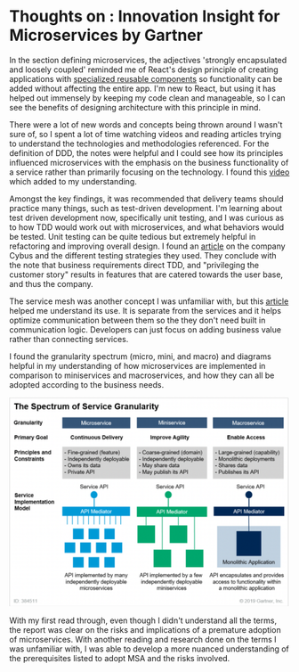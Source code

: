 
# Thoughts on : Innovation Insight for Microservices by Gartner

In the section defining microservices, the adjectives 'strongly encapsulated and loosely coupled' reminded me of React's design principle of creating applications with [specialized reusable components](https://reactjs.org/docs/design-principles.html)  so functionality can be added without affecting the entire app. I'm new to React, but using it has helped out immensely by keeping my code clean and manageable, so I can see the benefits of designing architecture with this principle in mind.

There were a lot of new words and concepts being thrown around I wasn't sure of, so I spent a lot of time watching videos and reading articles trying to understand the technologies and methodologies referenced. For the definition of DDD, the notes were helpful and I could see how its principles influenced microservices with the emphasis on the business functionality of a service rather than primarily focusing on the technology. I found this [video](https://www.youtube.com/watch?v=NNFJREcalc0&ab_channel=AlphaCode) which added to my understanding.

Amongst the key findings, it was recommended that delivery teams should practice many things, such as test-driven development. I'm learning about test driven development now, specifically unit testing, and I was curious as to how TDD would work out with microservices, and what behaviors would be tested. Unit testing can be quite tedious but extremely helpful in refactoring and improving overall design. I found an [article](https://nordicapis.com/using-test-driven-development-for-microservices/) on the company Cybus and the different testing strategies they used. They conclude with the note that business requirements direct TDD, and "privileging the customer story" results in features that are catered towards the user base, and thus the company. 

The service mesh was another concept I was unfamiliar with, but this [article](https://www.redhat.com/en/topics/microservices/what-is-a-service-mesh) helped me understand its use. It is separate from the services and it helps optimize communication between them so the they don't need built in communication logic. Developers can just focus on adding business value rather than connecting services. 

I found the granularity spectrum (micro, mini, and macro) and diagrams helpful in my understanding of how microservices are implemented in comparison to miniservices and macroservices, and how they can all be adopted according to the business needs. 

![](https://github.com/ccho-0508/CIS_4360/blob/master/A1_Blog/Granularity%20Spectrum.png)

With my first read through, even though I didn't understand all the terms, the report was clear on the risks and implications of a premature adoption of microservices. With another reading and research done on the terms I was unfamiliar with, I was able to develop a more nuanced understanding of the prerequisites listed to adopt MSA and the risks involved. 

